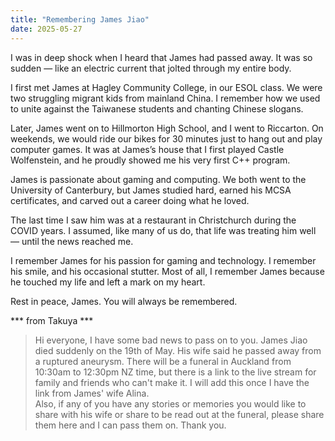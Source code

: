 ```yaml
---
title: "Remembering James Jiao"
date: 2025-05-27
---
```



I was in deep shock when I heard that James had passed away. It was so sudden — like an electric current that jolted through my entire body.

I first met James at Hagley Community College, in our ESOL class. We were two struggling migrant kids from mainland China. I  remember how we used to unite against the Taiwanese students and chanting Chinese slogans. 

Later, James went on to Hillmorton High School, and I went to Riccarton. On weekends, we would ride our bikes for 30 minutes just to hang out and play computer games. It was at James’s house that I first played Castle Wolfenstein, and he proudly showed me his very first C++ program.

James is passionate about gaming and computing. We both went to the University of Canterbury, but James studied hard, earned his MCSA certificates, and carved out a career doing what he loved.

The last time I saw him was at a restaurant in Christchurch during the COVID years. I assumed, like many of us do, that life was treating him well — until the news reached me.

I remember James for his passion for gaming and technology. I remember his smile, and his occasional stutter. Most of all, I remember James because he touched my life and left a mark on my heart.

Rest in peace, James. You will always be remembered.


*** from Takuya ***
> Hi everyone, I have some bad news to pass on to you. James Jiao died suddenly on the 19th of May. His wife said he passed away from a ruptured aneurysm. There will be a funeral in Auckland from 10:30am to 12:30pm NZ time, but there is a link to the live stream for family and friends who can't make it. I will add this once I have the link from James' wife Alina. <br>Also, if any of you have any stories or memories you would like to share with his wife or share to be read out at the funeral, please share them here and I can pass them on. Thank you.